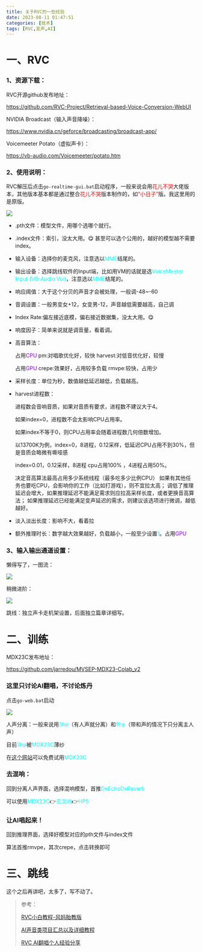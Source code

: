 ```yaml
---
title: 关于RVC的一些经验
date: 2023-08-11 01:47:51
categories: [技术]
tags: [RVC,变声,AI]
---
```

# 一、RVC

### 1、资源下载：

RVC开源github发布地址：

 https://github.com/RVC-Project/Retrieval-based-Voice-Conversion-WebUI

NVIDIA Broadcast（输入声音降噪）：

https://www.nvidia.cn/geforce/broadcasting/broadcast-app/

Voicemeeter Potato（虚拟声卡）：

https://vb-audio.com/Voicemeeter/potato.htm

### 2、使用说明：

RVC解压后点击`go-realtime-gui.bat`启动程序，一般来说会用<font color=#FF0000>花儿不哭</font>大佬版本，其他版本基本都是通过整合<font color=#FF0000>花儿不哭</font>版本制作的，如<font color=#FF0000>“小日子”</font>版。我这里用的是原版。

![](https://cdn.jsdelivr.net/gh/Prolunar/BlogImg@main/img/202311192246387.png)

- .pth文件：模型文件，用哪个选哪个就行。

- .index文件：索引，没太大用。😋 甚至可以选个公用的，越好的模型越不需要index。

- 输入设备：选择你的麦克风，注意选以<font color=#00FFFF>MME</font>结尾的。

- 输出设备：选择跳线软件的Input端，比如用VM的话就是选<font color=#00FFFF>VoiceMeeter Input (VB-Audio Voi)</font>，注意选以<font color=#00FFFF>MME</font>结尾的。

- 响应阈值：大于这个分贝的声音才会被处理，一般调-48~-60

- 音调设置：一般男变女+12，女变男-12，声音越低需要越高，自己调

- Index Rate:偏左接近底模，偏右接近数据集，没太大用。😋

- 响度因子：简单来说就是调音量，看着调。

- 高音算法：

  占用<font color=#8B00FF>CPU</font>  pm:对唱歌优化好，较快 harvest:对低音优化好，较慢

  占用<font color=#8B00FF>GPU</font>  crepe:效果好，占用较多负载 rmvpe:较快，占用少

- 采样长度：单位为秒，数值越低延迟越低，负载越高。

- harvest进程数：

  进程数会音响音质，如果对音质有要求，进程数不建议大于4。

  如果index=0，进程数不会太影响CPU占用率。

  如果index不等于0，则CPU占用率会随着进程数几何倍数增加。

  以13700K为例，index=0，8进程，0.12采样，低延迟CPU占用不到30%，但是音质会略微有嘶哑感

  index=0.01，0.12采样，8进程 cpu占用100% ，4进程占用50%。

  决定音高算法最高占用多少系统线程（最多吃多少比例CPU） 如果有其他任务也要吃CPU，会影响你的工作（比如打游戏），则不宜拉太高； 调低了推理延迟会增大，如果推理延迟不能满足需求则应拉高采样长度，或者更换音高算法； 如果推理延迟已经能满足变声延迟的需求，则建议该选项进行微调，越低越好。

- 淡入淡出长度：影响不大，看着拉

- 额外推理时长：数字越大效果越好，负载越小，一般至少设置<font color=#00FFFF>1</font>。占用<font color=#8B00FF>GPU</font>

### 3、输入输出通道设置：

懒得写了，一图流：

![](https://cdn.jsdelivr.net/gh/Prolunar/BlogImg@main/img/202311192351072.png)

稍微进阶：

![](https://cdn.jsdelivr.net/gh/Prolunar/BlogImg@main/img/202311192328199.png)

跳线：独立声卡走机架设置，后面独立篇章详细写。

# 二、训练

MDX23C发布地址：

https://github.com/jarredou/MVSEP-MDX23-Colab_v2

### 这里只讨论AI翻唱，不讨论炼丹

点击`go-web.bat`启动

![](https://cdn.jsdelivr.net/gh/Prolunar/BlogImg@main/img/202311200002007.png)

人声分离：一般来说用<font color=#00FFFF>3hp</font>（有人声就分离）和<font color=#00FFFF>5hp</font>（带和声的情况下只分离主人声）

目前<font color=#00FFFF>3hp</font>被<font color=#00FFFF>MDX23C</font>薄纱

在[这个网站](https://mvsep.com/zh)可以免费试用<font color=#00FFFF>MDX23C</font>

### 去混响：

回到分离人声界面，选择混响模型，首推<font color=#00FFFF>DeEchoDeReverb</font>

可以使用<font color=#00FFFF>MDX23C</font>👉<font color=#00FFFF>去混响</font>👉<font color=#00FFFF>HP5</font>

### 让AI唱起来！

回到推理界面，选择好模型对应的pth文件与index文件

算法首推rmvpe，其次crepe，点击转换即可

# 三、跳线

这个之后再讲吧，太多了，写不动了。



> 参考：
>
> [RVC小白教程-风妈胎教版](https://www.bilibili.com/read/cv24861810/)
>
> [AI声音类项目汇总以及详细教程](https://docs.qq.com/doc/DRVZldlZOckptT0pJ)
>
> [RVC AI翻唱个人经验分享](https://www.bilibili.com/video/BV1K94y1G7F1)